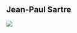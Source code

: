 ## Jean-Paul Sartre

<img src="https://res.cloudinary.com/dzc0tlbqw/image/upload/v1712049766/l415ng7tqd4h6b1zfxzp.jpg" class="profilePicture">